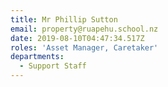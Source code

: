 ```yaml
---
title: Mr Phillip Sutton
email: property@ruapehu.school.nz
date: 2019-08-10T04:47:34.517Z
roles: 'Asset Manager, Caretaker'
departments:
  - Support Staff
---
```



